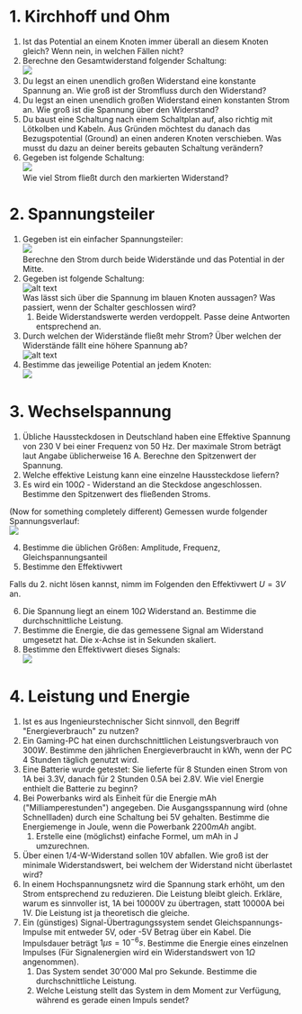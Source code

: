 
# 1. Kirchhoff und Ohm

1. Ist das Potential an einem Knoten immer überall an diesem Knoten gleich?
Wenn nein, in welchen Fällen nicht?
2. Berechne den Gesamtwiderstand folgender Schaltung:\
![](../assets/images/2025-07-09-15-08-50.png)
3. Du legst an einen unendlich großen Widerstand eine konstante Spannung an.
Wie groß ist der Stromfluss durch den Widerstand?
1. Du legst an einen unendlich großen Widerstand einen konstanten
Strom an.
Wie groß ist die Spannung über den Widerstand?
1. Du baust eine Schaltung nach einem Schaltplan auf, also richtig mit Lötkolben und Kabeln.
Aus Gründen möchtest du danach das Bezugspotential (Ground) an einen anderen Knoten verschieben.
Was musst du dazu an deiner bereits gebauten Schaltung verändern?
1. Gegeben ist folgende Schaltung:\
![](../assets/images/2025-07-06-16-23-45.png)\
Wie viel Strom fließt durch den markierten Widerstand?

# 2. Spannungsteiler

1. Gegeben ist ein einfacher Spannungsteiler:\
![](../assets/images/2025-07-06-16-10-16.png)\
Berechne den Strom durch beide Widerstände und das Potential in der Mitte.
2. Gegeben ist folgende Schaltung:\
![alt text](../assets/images/image.png)\
Was lässt sich über die Spannung im blauen Knoten aussagen? Was passiert, wenn der Schalter geschlossen wird?
   1. Beide Widerstandswerte werden verdoppelt. Passe deine Antworten entsprechend an.
3. Durch welchen der Widerstände fließt mehr Strom? Über welchen der Widerstände fällt eine höhere Spannung ab?\
![alt text](../assets/images/image-1.png)
4. Bestimme das jeweilige Potential an jedem Knoten:\
![](../assets/images/2025-07-15-19-04-55.png)

# 3. Wechselspannung
1. Übliche Haussteckdosen in Deutschland haben eine Effektive Spannung von 230 V bei einer Frequenz von 50 Hz. Der maximale Strom beträgt laut Angabe üblicherweise 16 A. Berechne den Spitzenwert der Spannung.
2. Welche effektive Leistung kann eine einzelne Haussteckdose liefern?
3. Es wird ein $100 \Omega$ - Widerstand an die Steckdose angeschlossen. Bestimme den Spitzenwert des fließenden Stroms.

(Now for something completely different)
Gemessen wurde folgender Spannungsverlauf:\
![](../assets/images/2025-07-09-08-31-56.png)

4. Bestimme die üblichen Größen: Amplitude, Frequenz, Gleichspannungsanteil
5. Bestimme den Effektivwert

Falls du 2. nicht lösen kannst, nimm im Folgenden den Effektivwert $U = 3V$ an.

6. Die Spannung liegt an einem $10 \Omega$ Widerstand an. Bestimme die durchschnittliche Leistung.
7. Bestimme die Energie, die das gemessene Signal am Widerstand umgesetzt hat. Die x-Achse ist in Sekunden skaliert.
8. Bestimme den Effektivwert dieses Signals:\
![](../assets/images/2025-07-09-08-55-42.png)

# 4. Leistung und Energie
1. Ist es aus Ingenieurstechnischer Sicht sinnvoll, den Begriff "Energieverbrauch" zu nutzen?
2. Ein Gaming-PC hat einen durchschnittlichen Leistungsverbrauch von $300W$. Bestimme den jährlichen Energieverbraucht in kWh, wenn der PC 4 Stunden täglich genutzt wird.
3. Eine Batterie wurde getestet: Sie lieferte für 8 Stunden einen Strom von 1A bei 3.3V, danach für 2 Stunden 0.5A bei 2.8V. Wie viel Energie enthielt die Batterie zu beginn?
4. Bei Powerbanks wird als Einheit für die Energie mAh ("Milliamperestunden") angegeben. Die Ausgangsspannung wird (ohne Schnellladen) durch eine Schaltung bei 5V gehalten. Bestimme die Energiemenge in Joule, wenn die Powerbank $2200mAh$ angibt.
    1. Erstelle eine (möglichst) einfache Formel, um mAh in J umzurechnen.
5. Über einen 1/4-W-Widerstand sollen 10V abfallen. Wie groß ist der minimale Widerstandswert, bei welchem der Widerstand nicht überlastet wird?
6. In einem Hochspannungsnetz wird die Spannung stark erhöht, um den Strom entsprechend zu reduzieren. Die Leistung bleibt gleich. Erkläre, warum es sinnvoller ist, 1A bei 10000V zu übertragen, statt 10000A bei 1V. Die Leistung ist ja theoretisch die gleiche.
7. Ein (günstiges) Signal-Übertragungssystem sendet Gleichspannungs-Impulse mit entweder 5V, oder -5V Betrag über ein Kabel. Die Impulsdauer beträgt $1 \mu s = 10^{-6}s$. Bestimme die Energie eines einzelnen Impulses (Für Signalenergien wird ein Widerstandswert von $1 \Omega$ angenommen).
   1. Das System sendet 30'000 Mal pro Sekunde. Bestimme die durchschnittliche Leistung.
   2. Welche Leistung stellt das System in dem Moment zur Verfügung, während es gerade einen Impuls sendet?

